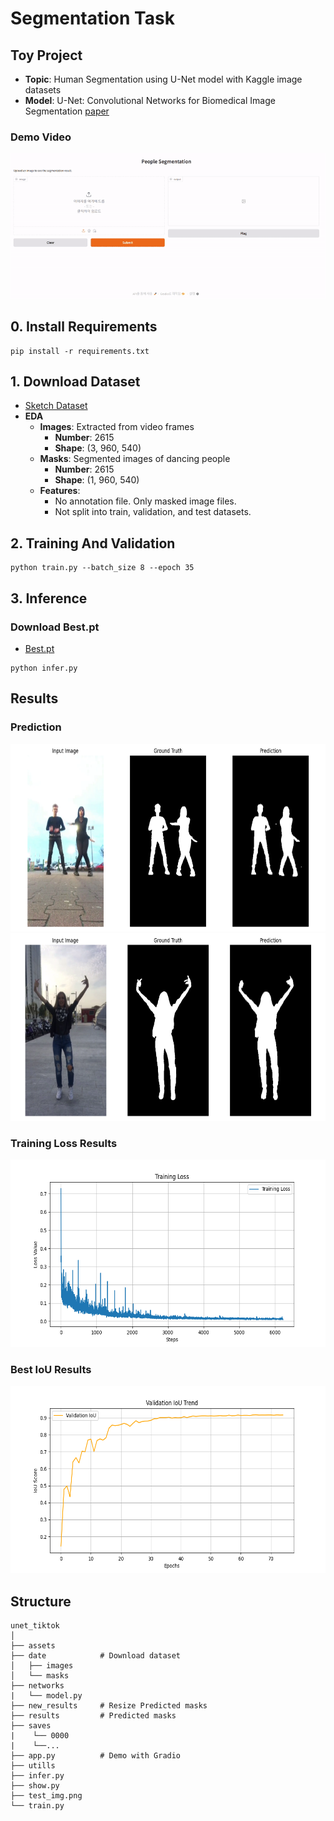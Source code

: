 # Segmentation Task

## Toy Project 
- **Topic**: Human Segmentation using U-Net model with Kaggle image datasets
- **Model**: U-Net: Convolutional Networks for Biomedical Image Segmentation [paper](https://arxiv.org/abs/1505.04597) 

### Demo Video
![Demo GIF](https://github.com/navi0728/Segmentation_Project/blob/main/unet_tiktok/assets/Demo.gif)

## 0. Install Requirements
```
pip install -r requirements.txt
```

## 1. Download Dataset 
- [Sketch Dataset](https://www.kaggle.com/datasets/tapakah68/segmentation-full-body-tiktok-dancing-dataset/data)
- **EDA**  
  - **Images**: Extracted from video frames  
    - **Number**: 2615  
    - **Shape**: (3, 960, 540)  
  - **Masks**: Segmented images of dancing people  
    - **Number**: 2615  
    - **Shape**: (1, 960, 540)  
  - **Features**:  
    - No annotation file. Only masked image files.  
    - Not split into train, validation, and test datasets.

## 2. Training And Validation
```
python train.py --batch_size 8 --epoch 35
```

## 3. Inference
### Download Best.pt
- [Best.pt](https://drive.google.com/file/d/1vDveBSjH5Pedvgo76LK6ePyW8Vv0DmFJ/view?usp=drive_link)
```
python infer.py
```

## Results  

### Prediction
<img src=https://github.com/navi0728/Segmentation_Project/blob/main/unet_tiktok/assets/output1.png width="750" height="300"/>

<img src=https://github.com/navi0728/Segmentation_Project/blob/main/unet_tiktok/assets/output2.png width="750" height="300"/>

### Training Loss Results
<img src=https://github.com/navi0728/Segmentation_Project/blob/main/unet_tiktok/assets/training_loss_trend.png width="700" height="300"/>

### Best IoU Results
<img src=https://github.com/navi0728/Segmentation_Project/blob/main/unet_tiktok/assets/validation_iou_trend.png width="700" height="300"/>



## Structure
```
unet_tiktok
│
├── assets
├── date            # Download dataset
│   ├── images 
│   └── masks
├── networks
|   └── model.py
├── new_results     # Resize Predicted masks
├── results         # Predicted masks
├── saves
|    └── 0000
|    └──...
├── app.py          # Demo with Gradio
├── utills
├── infer.py
├── show.py
├── test_img.png
└── train.py
```

